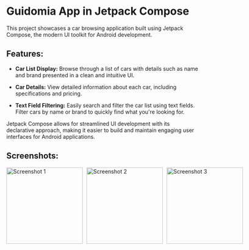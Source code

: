 # Guidomia App in Jetpack Compose

This project showcases a car browsing application built using Jetpack Compose, the modern UI toolkit for Android development.

## Features:

- **Car List Display:** Browse through a list of cars with details such as name and brand presented in a clean and intuitive UI.

- **Car Details:** View detailed information about each car, including specifications and pricing.

- **Text Field Filtering:** Easily search and filter the car list using text fields. Filter cars by name or brand to quickly find what you're looking for.

Jetpack Compose allows for streamlined UI development with its declarative approach, making it easier to build and maintain engaging user interfaces for Android applications.

## Screenshots:

<div style="display: grid; grid-template-columns: repeat(3, 1fr); gap: 10px;">
    <img src="https://github.com/farsuller/Guidomia-Compose/assets/64140869/aabd2f3c-7548-4a90-8a57-12b6655a7d7d" alt="Screenshot 1" width="200"/>
    <img src="https://github.com/farsuller/Guidomia-Compose/assets/64140869/438c619f-881d-49fc-b7c5-52fe0ec96a7f" alt="Screenshot 2" width="200"/>
    <img src="https://github.com/farsuller/Guidomia-Compose/assets/64140869/ccfb6649-7377-421d-8b4c-9d835cd2acff" alt="Screenshot 3" width="200"/>
</div>
